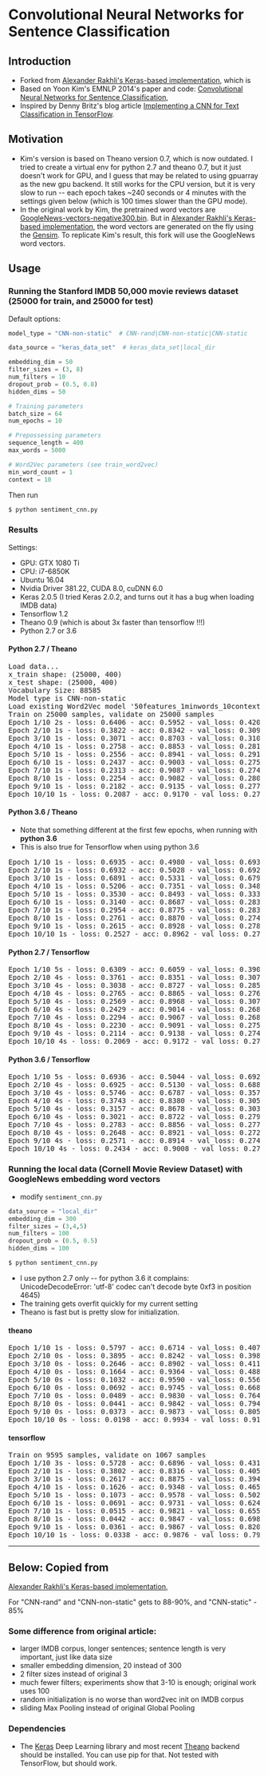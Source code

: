 # Convolutional Neural Networks for Sentence Classification

## Introduction
- Forked from [Alexander Rakhli's Keras-based implementation](https://github.com/alexander-rakhlin/CNN-for-Sentence-Classification-in-Keras), which is
- Based on Yoon Kim's EMNLP 2014's paper and code: [Convolutional Neural Networks for Sentence Classification](https://github.com/yoonkim/CNN_sentence), 
- Inspired by Denny Britz's blog article [Implementing a CNN for Text Classification in TensorFlow](http://www.wildml.com/2015/12/implementing-a-cnn-for-text-classification-in-tensorflow/).

## Motivation
- Kim's version is based on Theano version 0.7, which is now outdated. I tried to create a virtual env for python 2.7 and theano 0.7, but it just doesn't work for GPU, and I guess that may be related to using gpuarray as the new gpu backend. It still works for the CPU version, but it is very slow to run -- each epoch takes ~240 seconds or 4 minutes with the settings given below (which is 100 times slower than the GPU mode).
- In the original work by Kim, the pretrained word vectors are [GoogleNews-vectors-negative300.bin](https://code.google.com/archive/p/word2vec/).
But in [Alexander Rakhli's Keras-based implementation](https://github.com/alexander-rakhlin/CNN-for-Sentence-Classification-in-Keras),
the word vectors are generated on the fly using the [Gensim](https://radimrehurek.com/gensim/).
To replicate Kim's result, this fork will use the GoogleNews word vectors.

## Usage

### Running the Stanford IMDB 50,000 movie reviews dataset (25000 for train, and 25000 for test)
Default options:
```python
model_type = "CNN-non-static"  # CNN-rand|CNN-non-static|CNN-static

data_source = "keras_data_set"  # keras_data_set|local_dir

embedding_dim = 50
filter_sizes = (3, 8)
num_filters = 10
dropout_prob = (0.5, 0.8)
hidden_dims = 50

# Training parameters
batch_size = 64
num_epochs = 10

# Prepossessing parameters
sequence_length = 400
max_words = 5000

# Word2Vec parameters (see train_word2vec)
min_word_count = 1
context = 10
```

Then run
```bash
$ python sentiment_cnn.py
```
### Results

Settings:
- GPU: GTX 1080 Ti
- CPU: i7-6850K
- Ubuntu 16.04
- Nvidia Driver 381.22, CUDA 8.0, cuDNN 6.0
- Keras 2.0.5 (I tried Keras 2.0.2, and turns out it has a bug when loading IMDB data)
- Tensorflow 1.2
- Theano 0.9  (which is about 3x faster than tensorflow !!!)
- Python 2.7 or 3.6

#### Python 2.7 / Theano
<pre>
Load data...
x_train shape: (25000, 400)
x_test shape: (25000, 400)
Vocabulary Size: 88585
Model type is CNN-non-static
Load existing Word2Vec model '50features_1minwords_10context'
Train on 25000 samples, validate on 25000 samples
Epoch 1/10 2s - loss: 0.6406 - acc: 0.5952 - val_loss: 0.4204 - val_acc: 0.8214
Epoch 2/10 1s - loss: 0.3822 - acc: 0.8342 - val_loss: 0.3098 - val_acc: 0.8704
Epoch 3/10 1s - loss: 0.3071 - acc: 0.8703 - val_loss: 0.3107 - val_acc: 0.8696
Epoch 4/10 1s - loss: 0.2758 - acc: 0.8853 - val_loss: 0.2817 - val_acc: 0.8846
Epoch 5/10 1s - loss: 0.2556 - acc: 0.8941 - val_loss: 0.2910 - val_acc: 0.8750
Epoch 6/10 1s - loss: 0.2437 - acc: 0.9003 - val_loss: 0.2750 - val_acc: 0.8856
Epoch 7/10 1s - loss: 0.2313 - acc: 0.9087 - val_loss: 0.2749 - val_acc: 0.8848
Epoch 8/10 1s - loss: 0.2254 - acc: 0.9082 - val_loss: 0.2800 - val_acc: 0.8821
Epoch 9/10 1s - loss: 0.2182 - acc: 0.9135 - val_loss: 0.2774 - val_acc: 0.8840
Epoch 10/10 1s - loss: 0.2087 - acc: 0.9170 - val_loss: 0.2784 - val_acc: 0.8847
</pre>

#### Python 3.6 / Theano
- Note that something different at the first few epochs, when running with **python 3.6**
- This is also true for Tensorflow when using python 3.6
<pre>
Epoch 1/10 1s - loss: 0.6935 - acc: 0.4980 - val_loss: 0.6932 - val_acc: 0.5000
Epoch 2/10 1s - loss: 0.6932 - acc: 0.5028 - val_loss: 0.6929 - val_acc: 0.5159
Epoch 3/10 1s - loss: 0.6891 - acc: 0.5331 - val_loss: 0.6791 - val_acc: 0.5936
Epoch 4/10 1s - loss: 0.5206 - acc: 0.7351 - val_loss: 0.3486 - val_acc: 0.8596
Epoch 5/10 1s - loss: 0.3530 - acc: 0.8493 - val_loss: 0.3337 - val_acc: 0.8500
Epoch 6/10 1s - loss: 0.3140 - acc: 0.8687 - val_loss: 0.2831 - val_acc: 0.8863
Epoch 7/10 1s - loss: 0.2954 - acc: 0.8775 - val_loss: 0.2835 - val_acc: 0.8842
Epoch 8/10 1s - loss: 0.2761 - acc: 0.8870 - val_loss: 0.2747 - val_acc: 0.8858
Epoch 9/10 1s - loss: 0.2615 - acc: 0.8928 - val_loss: 0.2787 - val_acc: 0.8822
Epoch 10/10 1s - loss: 0.2527 - acc: 0.8962 - val_loss: 0.2711 - val_acc: 0.8888
</pre>


#### Python 2.7 / Tensorflow
<pre>
Epoch 1/10 5s - loss: 0.6309 - acc: 0.6059 - val_loss: 0.3901 - val_acc: 0.8381
Epoch 2/10 4s - loss: 0.3761 - acc: 0.8351 - val_loss: 0.3074 - val_acc: 0.8743
Epoch 3/10 4s - loss: 0.3038 - acc: 0.8727 - val_loss: 0.2855 - val_acc: 0.8846
Epoch 4/10 4s - loss: 0.2765 - acc: 0.8865 - val_loss: 0.2761 - val_acc: 0.8871
Epoch 5/10 4s - loss: 0.2569 - acc: 0.8968 - val_loss: 0.3076 - val_acc: 0.8638
Epoch 6/10 4s - loss: 0.2429 - acc: 0.9014 - val_loss: 0.2686 - val_acc: 0.8878
Epoch 7/10 4s - loss: 0.2294 - acc: 0.9067 - val_loss: 0.2683 - val_acc: 0.8888
Epoch 8/10 4s - loss: 0.2230 - acc: 0.9091 - val_loss: 0.2751 - val_acc: 0.8844
Epoch 9/10 4s - loss: 0.2114 - acc: 0.9138 - val_loss: 0.2740 - val_acc: 0.8859
Epoch 10/10 4s - loss: 0.2069 - acc: 0.9172 - val_loss: 0.2726 - val_acc: 0.8874
</pre>

#### Python 3.6 / Tensorflow
<pre>
Epoch 1/10 5s - loss: 0.6936 - acc: 0.5044 - val_loss: 0.6929 - val_acc: 0.5106
Epoch 2/10 4s - loss: 0.6925 - acc: 0.5130 - val_loss: 0.6888 - val_acc: 0.5500
Epoch 3/10 4s - loss: 0.5746 - acc: 0.6787 - val_loss: 0.3575 - val_acc: 0.8535
Epoch 4/10 4s - loss: 0.3743 - acc: 0.8380 - val_loss: 0.3058 - val_acc: 0.8775
Epoch 5/10 4s - loss: 0.3157 - acc: 0.8678 - val_loss: 0.3039 - val_acc: 0.8711
Epoch 6/10 4s - loss: 0.3021 - acc: 0.8722 - val_loss: 0.2795 - val_acc: 0.8863
Epoch 7/10 4s - loss: 0.2783 - acc: 0.8856 - val_loss: 0.2779 - val_acc: 0.8873
Epoch 8/10 4s - loss: 0.2648 - acc: 0.8921 - val_loss: 0.2720 - val_acc: 0.8880
Epoch 9/10 4s - loss: 0.2571 - acc: 0.8914 - val_loss: 0.2744 - val_acc: 0.8885
Epoch 10/10 4s - loss: 0.2434 - acc: 0.9008 - val_loss: 0.2744 - val_acc: 0.8862
</pre>



### Running the local data (Cornell Movie Review Dataset) with GoogleNews embedding word vectors
- modify `sentiment_cnn.py`
```python
data_source = "local_dir"
embedding_dim = 300
filter_sizes = (3,4,5)
num_filters = 100
dropout_prob = (0.5, 0.5)
hidden_dims = 100
```

```bash
$ python sentiment_cnn.py
```

- I use python 2.7 only -- for python 3.6 it complains: UnicodeDecodeError: 'utf-8' codec can't decode byte 0xf3 in position 4645)
- The training gets overfit quickly for my current setting 
- Theano is fast but is pretty slow for initialization.

#### theano
<pre>
Epoch 1/10 1s - loss: 0.5797 - acc: 0.6714 - val_loss: 0.4075 - val_acc: 0.8107
Epoch 2/10 0s - loss: 0.3895 - acc: 0.8242 - val_loss: 0.3988 - val_acc: 0.8182
Epoch 3/10 0s - loss: 0.2646 - acc: 0.8902 - val_loss: 0.4111 - val_acc: 0.8144
Epoch 4/10 0s - loss: 0.1664 - acc: 0.9364 - val_loss: 0.4889 - val_acc: 0.8079
Epoch 5/10 0s - loss: 0.1032 - acc: 0.9590 - val_loss: 0.5561 - val_acc: 0.8022
Epoch 6/10 0s - loss: 0.0692 - acc: 0.9745 - val_loss: 0.6680 - val_acc: 0.8004
Epoch 7/10 0s - loss: 0.0489 - acc: 0.9830 - val_loss: 0.7647 - val_acc: 0.8107
Epoch 8/10 0s - loss: 0.0441 - acc: 0.9842 - val_loss: 0.7942 - val_acc: 0.8097
Epoch 9/10 0s - loss: 0.0373 - acc: 0.9873 - val_loss: 0.8058 - val_acc: 0.8116
Epoch 10/10 0s - loss: 0.0198 - acc: 0.9934 - val_loss: 0.9176 - val_acc: 0.8013
</pre>

#### tensorflow
<pre>
Train on 9595 samples, validate on 1067 samples
Epoch 1/10 3s - loss: 0.5728 - acc: 0.6896 - val_loss: 0.4311 - val_acc: 0.8219
Epoch 2/10 1s - loss: 0.3802 - acc: 0.8316 - val_loss: 0.4053 - val_acc: 0.8266
Epoch 3/10 1s - loss: 0.2617 - acc: 0.8875 - val_loss: 0.3940 - val_acc: 0.8285
Epoch 4/10 1s - loss: 0.1626 - acc: 0.9348 - val_loss: 0.4659 - val_acc: 0.8135
Epoch 5/10 1s - loss: 0.1073 - acc: 0.9578 - val_loss: 0.5021 - val_acc: 0.8276
Epoch 6/10 1s - loss: 0.0691 - acc: 0.9731 - val_loss: 0.6242 - val_acc: 0.8276
Epoch 7/10 1s - loss: 0.0515 - acc: 0.9821 - val_loss: 0.6558 - val_acc: 0.8257
Epoch 8/10 1s - loss: 0.0442 - acc: 0.9847 - val_loss: 0.6984 - val_acc: 0.8097
Epoch 9/10 1s - loss: 0.0361 - acc: 0.9867 - val_loss: 0.8203 - val_acc: 0.8163
Epoch 10/10 1s - loss: 0.0338 - acc: 0.9876 - val_loss: 0.7926 - val_acc: 0.8266
</pre>



---
## Below: Copied from 
[Alexander Rakhli's Keras-based implementation](https://github.com/alexander-rakhlin/CNN-for-Sentence-Classification-in-Keras),

For "CNN-rand" and "CNN-non-static" gets to 88-90%, and "CNN-static" - 85%
### Some difference from original article:
* larger IMDB corpus, longer sentences; sentence length is very important, just like data size
* smaller embedding dimension, 20 instead of 300
* 2 filter sizes instead of original 3
* much fewer filters; experiments show that 3-10 is enough; original work uses 100
* random initialization is no worse than word2vec init on IMDB corpus
* sliding Max Pooling instead of original Global Pooling

### Dependencies

* The [Keras](http://keras.io/) Deep Learning library and most recent [Theano](http://deeplearning.net/software/theano/install.html#install) backend should be installed. You can use pip for that. 
Not tested with TensorFlow, but should work.
